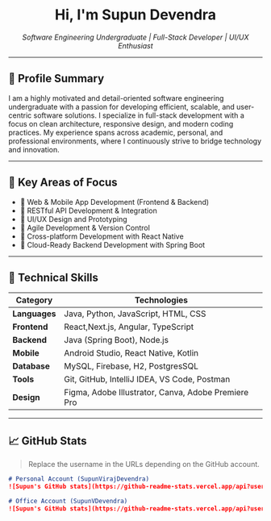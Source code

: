 <h1 align="center">Hi, I'm Supun Devendra</h1>

<p align="center">
  <em>Software Engineering Undergraduate | Full-Stack Developer | UI/UX Enthusiast</em>
</p>

---

## 📌 Profile Summary

I am a highly motivated and detail-oriented software engineering undergraduate with a passion for developing efficient, scalable, and user-centric software solutions. I specialize in full-stack development with a focus on clean architecture, responsive design, and modern coding practices. My experience spans across academic, personal, and professional environments, where I continuously strive to bridge technology and innovation.

---

## 💼 Key Areas of Focus

- 🔹 Web & Mobile App Development (Frontend & Backend)
- 🔹 RESTful API Development & Integration
- 🔹 UI/UX Design and Prototyping
- 🔹 Agile Development & Version Control
- 🔹 Cross-platform Development with React Native
- 🔹 Cloud-Ready Backend Development with Spring Boot

---

## 🧰 Technical Skills

| Category        | Technologies |
|----------------|--------------|
| **Languages**   | Java, Python, JavaScript, HTML, CSS |
| **Frontend**    | React,Next.js, Angular, TypeScript |
| **Backend**     | Java (Spring Boot), Node.js |
| **Mobile**      | Android Studio, React Native, Kotlin |
| **Database**    | MySQL, Firebase, H2, PostgresSQL |
| **Tools**       | Git, GitHub, IntelliJ IDEA, VS Code, Postman |
| **Design**      | Figma, Adobe Illustrator, Canva, Adobe Premiere Pro |

---

## 📈 GitHub Stats

> Replace the username in the URLs depending on the GitHub account.

```md
# Personal Account (SupunVirajDevendra)
![Supun's GitHub stats](https://github-readme-stats.vercel.app/api?username=SupunVirajDevendra&show_icons=true&theme=default&hide_border=true)

# Office Account (SupunVDevendra)
![Supun's GitHub stats](https://github-readme-stats.vercel.app/api?username=SupunVDevendra&show_icons=true&theme=default&hide_border=true)
